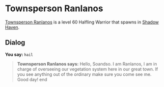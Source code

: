# Townsperson Ranlanos



[Townsperson Ranlanos](/npc/150033) is a level 60 Halfling Warrior that spawns in [Shadow Haven](/zone/150).



## Dialog

**You say:** `hail`



>**Townsperson Ranlanos says:** Hello, Soandso. I am Ranlanos, I am in charge of overseeing our vegetation system here in our great town. If you see anything out of the ordinary make sure you come see me. Good day!
end

